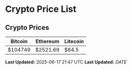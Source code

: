 # Crypto Price List

## Crypto Prices
| Bitcoin | Ethereum | Litecoin |
| ------- | -------- | -------- |
| $104749 | $2521.69 | $84.5 |
**Last Updated:** 2025-06-17 21:47 UTC
**Last Updated:** $DATE$
